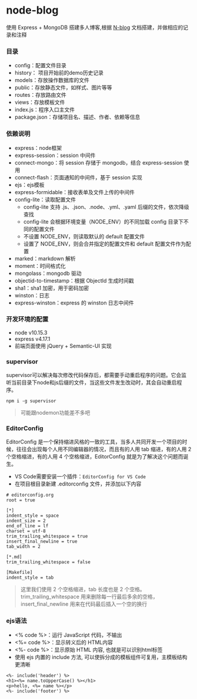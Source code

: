 # node-blog
使用 Express + MongoDB 搭建多人博客,根据 [N-blog](https://github.com/nswbmw/N-blog) 文档搭建，并做相应的记录和注释

### 目录
- config：配置文件目录
- history： 项目开始前的demo历史记录
- models：存放操作数据库的文件
- public：存放静态文件，如样式、图片等等
- routes：存放路由文件
- views：存放模板文件
- index.js：程序入口主文件
- package.json：存储项目名、描述、作者、依赖等信息

### 依赖说明
- express：node框架
- express-session：session 中间件
- connect-mongo：将 session 存储于 mongodb，结合 express-session 使用
- connect-flash：页面通知的中间件，基于 session 实现
- ejs：ejs模板
- express-formidable：接收表单及文件上传的中间件
- config-lite：读取配置文件
  - config-lite 支持 .js、.json、.node、.yml、.yaml 后缀的文件，依次降级查找
  - config-lite 会根据环境变量（NODE_ENV）的不同加载 config 目录下不同的配置文件
  - 不设置 NODE_ENV，则读取默认的 default 配置文件
  - 设置了 NODE_ENV，则会合并指定的配置文件和 default 配置文件作为配置
- marked：markdown 解析
- moment：时间格式化
- mongolass：mongodb 驱动
- objectid-to-timestamp：根据 ObjectId 生成时间戳
- sha1：sha1 加密，用于密码加密
- winston：日志
- express-winston：express 的 winston 日志中间件

### 开发环境的配置
- node v10.15.3
- express v4.17.1
- 前端页面使用 jQuery + Semantic-UI 实现

### supervisor
supervisor可以解决每次修改代码保存后，都需要手动重启程序的问题。它会监听当前目录下node和js后缀的文件，当这些文件发生改动时，其会自动重启程序。
```
npm i -g supervisor
```
> 可能跟nodemon功能差不多吧

### EditorConfig
EditorConfig 是一个保持缩进风格的一致的工具，当多人共同开发一个项目的时候，往往会出现每个人用不同编辑器的情况，而且有的人用 tab 缩进，有的人用 2 个空格缩进，有的人用 4 个空格缩进，EditorConfig 就是为了解决这个问题而诞生。
- VS Code需要安装一个插件：`EditorConfig for VS Code`
- 在项目根目录新建 .editorconfig 文件，并添加以下内容
```
# editorconfig.org
root = true

[*]
indent_style = space
indent_size = 2
end_of_line = lf
charset = utf-8
trim_trailing_whitespace = true
insert_final_newline = true
tab_width = 2

[*.md]
trim_trailing_whitespace = false

[Makefile]
indent_style = tab
```
> 这里我们使用 2 个空格缩进，tab 长度也是 2 个空格。trim_trailing_whitespace 用来删除每一行最后多余的空格，insert_final_newline 用来在代码最后插入一个空的换行

### ejs语法
- <% code %>：运行 JavaScript 代码，不输出
- <%= code %>：显示转义后的 HTML内容
- <%- code %>：显示原始 HTML 内容, 也就是可以识别html标签
- 使用 ejs 内置的 include 方法, 可以使拆分成的模板组件可复用，主模板结构更清晰
```
<%- include('header') %>
<h1><%= name.toUpperCase() %></h1>
<p>hello, <%= name %></p>
<%- include('footer') %>
```